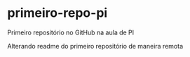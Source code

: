 # primeiro-repo-pi
Primeiro repositório no GitHub na aula de PI

Alterando readme do primeiro repositório de maneira remota
